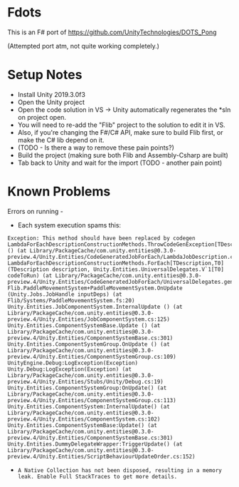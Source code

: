 # Fdots

This is an F# port of https://github.com/UnityTechnologies/DOTS_Pong

(Attempted port atm, not quite working completely.)

# Setup Notes
* Install Unity 2019.3.0f3
* Open the Unity project
* Open the code solution in VS -> Unity automatically regenerates the *sln on project open.
* You will need to re-add the "Flib" project to the solution to edit it in VS.
* Also, if you're changing the F#/C# API, make sure to build Flib first, or make the C# lib depend on it.
* (TODO - Is there a way to remove these pain points?)
* Build the project (making sure both Flib and Assembly-Csharp are built)
* Tab back to Unity and wait for the import (TODO - another pain point)


# Known Problems
Errors on running -

* Each system execution spams this:
```
Exception: This method should have been replaced by codegen
LambdaForEachDescriptionConstructionMethods.ThrowCodeGenException[TDescription] () (at Library/PackageCache/com.unity.entities@0.3.0-preview.4/Unity.Entities/CodeGeneratedJobForEach/LambdaJobDescription.cs:179)
LambdaForEachDescriptionConstructionMethods.ForEach[TDescription,T0] (TDescription description, Unity.Entities.UniversalDelegates.V`1[T0] codeToRun) (at Library/PackageCache/com.unity.entities@0.3.0-preview.4/Unity.Entities/CodeGeneratedJobForEach/UniversalDelegates.gen.cs:177)
Flib.PaddleMovementSystem+PaddleMovementSystem.OnUpdate (Unity.Jobs.JobHandle inputDeps) (at Flib/Systems/PaddleMovementSystem.fs:20)
Unity.Entities.JobComponentSystem.InternalUpdate () (at Library/PackageCache/com.unity.entities@0.3.0-preview.4/Unity.Entities/JobComponentSystem.cs:125)
Unity.Entities.ComponentSystemBase.Update () (at Library/PackageCache/com.unity.entities@0.3.0-preview.4/Unity.Entities/ComponentSystemBase.cs:301)
Unity.Entities.ComponentSystemGroup.OnUpdate () (at Library/PackageCache/com.unity.entities@0.3.0-preview.4/Unity.Entities/ComponentSystemGroup.cs:109)
UnityEngine.Debug:LogException(Exception)
Unity.Debug:LogException(Exception) (at Library/PackageCache/com.unity.entities@0.3.0-preview.4/Unity.Entities/Stubs/Unity/Debug.cs:19)
Unity.Entities.ComponentSystemGroup:OnUpdate() (at Library/PackageCache/com.unity.entities@0.3.0-preview.4/Unity.Entities/ComponentSystemGroup.cs:113)
Unity.Entities.ComponentSystem:InternalUpdate() (at Library/PackageCache/com.unity.entities@0.3.0-preview.4/Unity.Entities/ComponentSystem.cs:102)
Unity.Entities.ComponentSystemBase:Update() (at Library/PackageCache/com.unity.entities@0.3.0-preview.4/Unity.Entities/ComponentSystemBase.cs:301)
Unity.Entities.DummyDelegateWrapper:TriggerUpdate() (at Library/PackageCache/com.unity.entities@0.3.0-preview.4/Unity.Entities/ScriptBehaviourUpdateOrder.cs:152)
```
* `A Native Collection has not been disposed, resulting in a memory leak. Enable Full StackTraces to get more details.`

